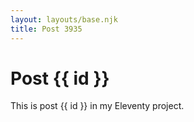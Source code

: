 ```yaml
---
layout: layouts/base.njk
title: Post 3935
---
```


# Post {{ id }}

This is post {{ id }} in my Eleventy project.
